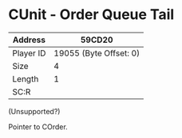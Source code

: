 
#  CUnit - Order Queue Tail
Address   | 59CD20
----------|-------------
Player ID | 19055 (Byte Offset: 0)
Size 	  | 4
Length 	  | 1
SC:R      | 

(Unsupported?)

Pointer to COrder.
